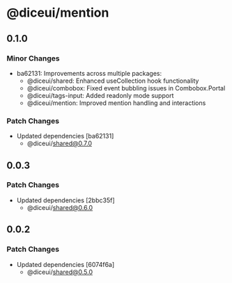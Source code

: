 # @diceui/mention

## 0.1.0

### Minor Changes

- ba62131: Improvements across multiple packages:
  - @diceui/shared: Enhanced useCollection hook functionality
  - @diceui/combobox: Fixed event bubbling issues in Combobox.Portal
  - @diceui/tags-input: Added readonly mode support
  - @diceui/mention: Improved mention handling and interactions

### Patch Changes

- Updated dependencies [ba62131]
  - @diceui/shared@0.7.0

## 0.0.3

### Patch Changes

- Updated dependencies [2bbc35f]
  - @diceui/shared@0.6.0

## 0.0.2

### Patch Changes

- Updated dependencies [6074f6a]
  - @diceui/shared@0.5.0
